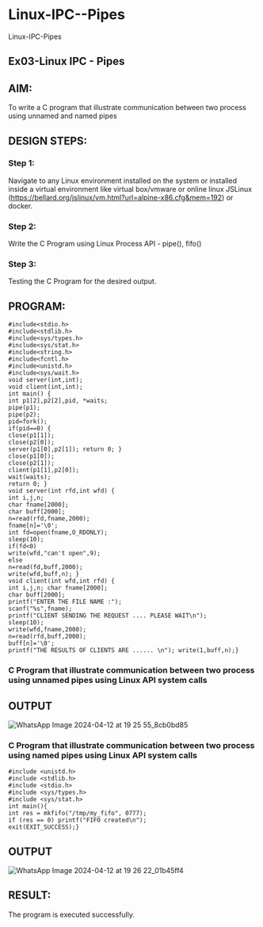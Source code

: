 # Linux-IPC--Pipes
Linux-IPC-Pipes


## Ex03-Linux IPC - Pipes

## AIM:
To write a C program that illustrate communication between two process using unnamed and named pipes

## DESIGN STEPS:

### Step 1:

Navigate to any Linux environment installed on the system or installed inside a virtual environment like virtual box/vmware or online linux JSLinux (https://bellard.org/jslinux/vm.html?url=alpine-x86.cfg&mem=192) or docker.

### Step 2:
Write the C Program using Linux Process API - pipe(), fifo()
### Step 3:

Testing the C Program for the desired output. 

## PROGRAM:
```
#include<stdio.h>
#include<stdlib.h>
#include<sys/types.h> 
#include<sys/stat.h> 
#include<string.h> 
#include<fcntl.h> 
#include<unistd.h>
#include<sys/wait.h>
void server(int,int); 
void client(int,int); 
int main() { 
int p1[2],p2[2],pid, *waits; 
pipe(p1); 
pipe(p2); 
pid=fork(); 
if(pid==0) { 
close(p1[1]); 
close(p2[0]); 
server(p1[0],p2[1]); return 0; } 
close(p1[0]); 
close(p2[1]); 
client(p1[1],p2[0]); 
wait(waits); 
return 0; }
void server(int rfd,int wfd) { 
int i,j,n; 
char fname[2000]; 
char buff[2000];
n=read(rfd,fname,2000);
fname[n]='\0';
int fd=open(fname,O_RDONLY);
sleep(10); 
if(fd<0) 
write(wfd,"can't open",9); 
else 
n=read(fd,buff,2000); 
write(wfd,buff,n); }
void client(int wfd,int rfd) {
int i,j,n; char fname[2000];
char buff[2000];
printf("ENTER THE FILE NAME :");
scanf("%s",fname);
printf("CLIENT SENDING THE REQUEST .... PLEASE WAIT\n");
sleep(10);
write(wfd,fname,2000);
n=read(rfd,buff,2000);
buff[n]='\0';
printf("THE RESULTS OF CLIENTS ARE ...... \n"); write(1,buff,n);}
```
### C Program that illustrate communication between two process using unnamed pipes using Linux API system calls

## OUTPUT
![WhatsApp Image 2024-04-12 at 19 25 55_8cb0bd85](https://github.com/23012653/Linux-IPC-Pipes/assets/150777517/0312a4c9-1fdc-41b8-87ed-e961555a2917)
### C Program that illustrate communication between two process using named pipes using Linux API system calls
```
#include <unistd.h>
#include <stdlib.h>
#include <stdio.h>
#include <sys/types.h>
#include <sys/stat.h>
int main(){
int res = mkfifo("/tmp/my_fifo", 0777);
if (res == 0) printf("FIFO created\n");
exit(EXIT_SUCCESS);}
```
## OUTPUT
![WhatsApp Image 2024-04-12 at 19 26 22_01b45ff4](https://github.com/23012653/Linux-IPC-Pipes/assets/150777517/89abfc42-87f5-4e9f-ad28-c063d99883db)
## RESULT:
The program is executed successfully.
